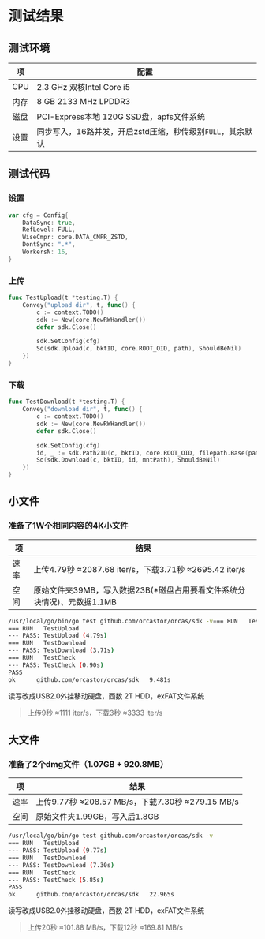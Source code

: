 # 测试结果

## 测试环境

|项|配置|
|-|-|
|CPU|2.3 GHz 双核Intel Core i5|
|内存|8 GB 2133 MHz LPDDR3|
|磁盘|PCI-Express本地 120G SSD盘，apfs文件系统|
|设置|同步写入，16路并发，开启zstd压缩，秒传级别`FULL`，其余默认|

## 测试代码

### 设置

```go
var cfg = Config{
	DataSync: true,
	RefLevel: FULL,
	WiseCmpr: core.DATA_CMPR_ZSTD,
	DontSync: ".*",
	WorkersN: 16,
}
```

### 上传

```go
func TestUpload(t *testing.T) {
	Convey("upload dir", t, func() {
		c := context.TODO()
		sdk := New(core.NewRWHandler())
		defer sdk.Close()

		sdk.SetConfig(cfg)
		So(sdk.Upload(c, bktID, core.ROOT_OID, path), ShouldBeNil)
	})
}
```

### 下载

```go
func TestDownload(t *testing.T) {
	Convey("download dir", t, func() {
		c := context.TODO()
		sdk := New(core.NewRWHandler())
		defer sdk.Close()

		sdk.SetConfig(cfg)
		id, _ := sdk.Path2ID(c, bktID, core.ROOT_OID, filepath.Base(path))
		So(sdk.Download(c, bktID, id, mntPath), ShouldBeNil)
	})
}
```

## 小文件

### 准备了1W个相同内容的4K小文件

|项|结果|
|-|-|
|速率|上传4.79秒 ≈2087.68 iter/s，下载3.71秒 ≈2695.42 iter/s|
|空间|原始文件夹39MB，写入数据23B(*磁盘占用要看文件系统分块情况)、元数据1.1MB|

```sh
/usr/local/go/bin/go test github.com/orcastor/orcas/sdk -v=== RUN   TestUpload
=== RUN   TestUpload
--- PASS: TestUpload (4.79s)
=== RUN   TestDownload
--- PASS: TestDownload (3.71s)
=== RUN   TestCheck
--- PASS: TestCheck (0.90s)
PASS
ok  	github.com/orcastor/orcas/sdk	9.481s
```

读写改成USB2.0外挂移动硬盘，西数 2T HDD，exFAT文件系统
> 上传9秒 ≈1111 iter/s，下载3秒 ≈3333 iter/s

## 大文件

### 准备了2个dmg文件（1.07GB + 920.8MB）

|项|结果|
|-|-|
|速率|上传9.77秒 ≈208.57 MB/s，下载7.30秒 ≈279.15 MB/s|
|空间|原始文件夹1.99GB，写入后1.8GB|

```sh
/usr/local/go/bin/go test github.com/orcastor/orcas/sdk -v
=== RUN   TestUpload
--- PASS: TestUpload (9.77s)
=== RUN   TestDownload
--- PASS: TestDownload (7.30s)
=== RUN   TestCheck
--- PASS: TestCheck (5.85s)
PASS
ok  	github.com/orcastor/orcas/sdk	22.965s
```

读写改成USB2.0外挂移动硬盘，西数 2T HDD，exFAT文件系统
> 上传20秒 ≈101.88 MB/s，下载12秒 ≈169.81 MB/s